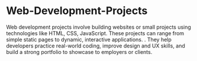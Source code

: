 # Web-Development-Projects
Web development projects involve building websites or small projects using technologies like HTML, CSS, JavaScript. These projects can range from simple static pages to dynamic, interactive applications. . They help developers practice real-world coding, improve design and UX skills, and build a strong portfolio to showcase to employers or clients.
